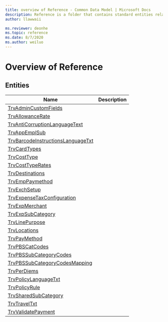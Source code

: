 ```yaml
---
title: overview of Reference - Common Data Model | Microsoft Docs
description: Reference is a folder that contains standard entities related to the Common Data Model.
author: llawwaii

ms.reviewer: deonhe
ms.topic: reference
ms.date: 8/7/2020
ms.author: weiluo
---
```


# Overview of Reference


## Entities

|Name|Description|
|---|---|
|[TrvAdminCustomFields](TrvAdminCustomFields.md)||
|[TrvAllowanceRate](TrvAllowanceRate.md)||
|[TrvAntiCorruptionLanguageText](TrvAntiCorruptionLanguageText.md)||
|[TrvAppEmplSub](TrvAppEmplSub.md)||
|[TrvBarcodeInstructionsLanguageTxt](TrvBarcodeInstructionsLanguageTxt.md)||
|[TrvCardTypes](TrvCardTypes.md)||
|[TrvCostType](TrvCostType.md)||
|[TrvCostTypeRates](TrvCostTypeRates.md)||
|[TrvDestinations](TrvDestinations.md)||
|[TrvEmpPaymethod](TrvEmpPaymethod.md)||
|[TrvExchSetup](TrvExchSetup.md)||
|[TrvExpenseTaxConfiguration](TrvExpenseTaxConfiguration.md)||
|[TrvExpMerchant](TrvExpMerchant.md)||
|[TrvExpSubCategory](TrvExpSubCategory.md)||
|[TrvLinePurpose](TrvLinePurpose.md)||
|[TrvLocations](TrvLocations.md)||
|[TrvPayMethod](TrvPayMethod.md)||
|[TrvPBSCatCodes](TrvPBSCatCodes.md)||
|[TrvPBSSubCategoryCodes](TrvPBSSubCategoryCodes.md)||
|[TrvPBSSubCategoryCodesMapping](TrvPBSSubCategoryCodesMapping.md)||
|[TrvPerDiems](TrvPerDiems.md)||
|[TrvPolicyLanguageTxt](TrvPolicyLanguageTxt.md)||
|[TrvPolicyRule](TrvPolicyRule.md)||
|[TrvSharedSubCategory](TrvSharedSubCategory.md)||
|[TrvTravelTxt](TrvTravelTxt.md)||
|[TrvValidatePayment](TrvValidatePayment.md)||
